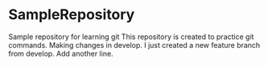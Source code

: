 # SampleRepository
Sample repository for learning git
This repository is created to practice git commands.
Making changes in develop.
I just created a new feature branch from develop.
Add another line.
